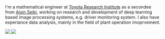 I'm a mathematical engineer at [Toyota Research Institute](https://www.tri.global/) as a secondee from [Aisin Seiki](https://www.aisin.com/),
working on research and development of deep learning based image processing systems, e.g. driver monitoring system.
I also have experiance data analysis, mainly in the field of plant operation imoprvement.

<a href="">
  <img align="left" src="https://github-readme-stats.vercel.app/api?username=tiskw&show_icons=true&hide=issues,contribs&hide_border=True" />
</a>
<a href="">
  <img align="left" src="https://github-readme-stats.vercel.app/api/top-langs/?username=tiskw&hide_border=True&langs_count=4&exclude_repo=tiskw.github.io" />
</a>
